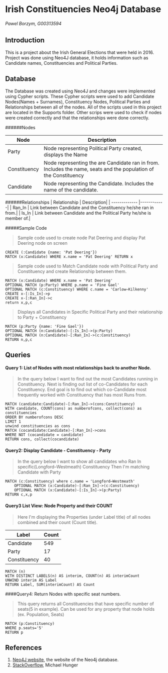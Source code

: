 # Irish Constituencies Neo4j Database
###### Pawel Borzym, G00313594

## Introduction
This is a project about the Irish General Elections that were held in 2016.
Project was done using Neo4J database, it holds information such as Candidate names, Constituencies and Political Parties. 

## Database
The Database was created using Neo4J and changes were implemented using Cypher scripts. 
These Cypher scripts were used to add Candidate Nodes(Names + Surnames), Constituency Nodes, Political Parties and Relationships between all of the nodes.
All of the scripts used in this project are located in the Supports folder.
Other scrips were used to check if nodes were created correctly and that the relationships were done correctly.

######Nodes

| Node          | Description|
| ------------- |------------|
| Party         | Node representing Political Party created, displays the Name|
| Constituency  | Node representing the are Candidate ran in from. Includes the name, seats and the population of the Constituency|
| Candidate     | Node representing the Candidate. Includes the name of the candidate.|



######Relationships
| Relationship  | Description|
| ------------- |------------|
| Ran_In        | Link between Candidate and the Constituency he/she ran in from.|
| Is_In	        | Link between Candidate and the Political Party he/she is member of.|


#####Sample Code

>Sample code used to create node Pat Deering and display Pat Deering node on screen

```cypher
CREATE (:Candidate {name: 'Pat Deering'})
MATCH (x:Candidate) WHERE x.name = 'Pat Deering' RETURN x
```

>Sample code used to Match Candidate node with Political Party and Constituency and create Relationship between them.

```cypher
MATCH (x:Candidate) WHERE x.name = 'Pat Deering' 
OPTIONAL MATCH (p:Party) WHERE p.name = 'Fine Gael'
OPTIONAL MATCH (c:Constituency) WHERE c.name = 'Carlow–Kilkenny'
CREATE x-[:Is_In]->p
CREATE x-[:Ran_In]->c
return x,p,c
```

>Displays all Candidates in Specific Political Party and their relationship to Party + Constituency

```cypher
MATCH (p:Party {name: 'Fine Gael'})
OPTIONAL MATCH (n:Candidate)-[:Is_In]->(p:Party)
OPTIONAL MATCH (n:Candidate)-[:Ran_In]->(c:Constituency)
RETURN n,p,c
```

## Queries


#### Query 1: List of Nodes with most relationships back to another Node.

>In the query below I want to find out the most Candidates running in Constituency.
>Next is finding out list of co-Candidates for each Constituency. 
>End goal is to find out which co-Candidate most frequently worked with Constituency that has most Runs from.

```cypher
MATCH (candidate:Candidate)-[:Ran_In]->(cons:Constituency) 
WITH candidate, COUNT(cons) as numberofcons, collect(cons) as constituencies
ORDER BY numberofcons DESC 
LIMIT 1
unwind constituencies as cons
MATCH (cocandidate:Candidate)-[:Ran_In]->cons
WHERE NOT (cocandidate = candidate)
RETURN cons, collect(cocandidate)
```

#### Query2: Display Candidate - Constituency - Party

>In the query below I want to show all candidates who Ran In specific(Longford–Westmeath) Constituency
>Then I'm matching Candidate with Party

```cypher
MATCH (c:Constituency) where c.name = 'Longford–Westmeath'
    OPTIONAL MATCH (x:Candidate)-[:Ran_In]->(c:Constituency)
    OPTIONAL MATCH (x:Candidate)-[:Is_In]->(p:Party)
RETURN c,x,p

```

#### Query3 List View: Node Property and their COUNT

>Here I'm displaying the Properties (under Label title) of all nodes combined and their count (Count title).

| Label         |Count|
| ------------- |-----|
| Candidate     | 549 |
| Party	        | 17  |
| Constituency  | 40  |

```cypher
MATCH (n) 
WITH DISTINCT LABELS(n) AS interim, COUNT(n) AS interimCount
UNWIND interim AS Label
RETURN Label, SUM(interimCount) AS Count
```


####Query4: Return Nodes with specific seat numbers.

>This query returns all Constituencies that have specific number of seats(5 in example).
>Can be used for any property that node holds (ex. Population, Seats)

```
MATCH (p:Constituency)
WHERE p.seats='5'
RETURN p
```

## References
1. [Neo4J website](http://neo4j.com/), the website of the Neo4j database.
2. [StackOverflow](http://stackoverflow.com/questions/22346526/how-to-count-the-number-of-relationships-in-neo4j?rq=1), Michael Hunger
